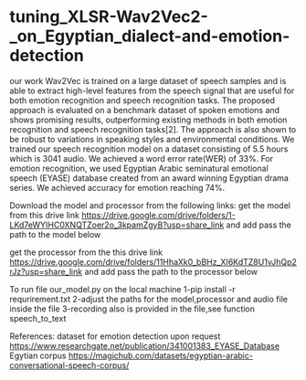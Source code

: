 # tuning_XLSR-Wav2Vec2-_on_Egyptian_dialect-and-emotion-detection

our work
Wav2Vec is trained on a large dataset of speech samples and is able to extract high-level features from the speech signal that are useful for both emotion recognition and speech recognition tasks. The proposed approach is evaluated on a benchmark dataset of spoken emotions and shows promising results, outperforming existing methods in both emotion recognition and speech recognition tasks[2]. The approach is also shown to be robust to variations in speaking styles and environmental conditions. We  trained our speech recognition model on a dataset consisting of 5.5 hours which is 3041 audio.
We achieved a word error rate(WER) of 33%. For emotion recognition, we used Egyptian Arabic seminatural emotional speech (EYASE) database created from an award winning Egyptian drama series. 
We achieved accuracy for emotion reaching 74%. 


Download the model and processor from the following links:
get the model from this drive link https://drive.google.com/drive/folders/1-LKd7eWYIHC0XNQTZoer2o_3kpamZgyB?usp=share_link
and add pass the path to the model below

get the processor from the this drive link https://drive.google.com/drive/folders/11HhaXk0_bBHz_XI6KdTZ8U1vJhQp2rJz?usp=share_link
and add pass the path to the processor below


To run file our_model.py on the local machine 
1-pip install -r requrirement.txt
2-adjust the paths for the model,processor and audio file inside the file
3-recording also is provided in the file,see function speech_to_text


References:
dataset for emotion detection upon request https://www.researchgate.net/publication/341001383_EYASE_Database
Egytian corpus  https://magichub.com/datasets/egyptian-arabic-conversational-speech-corpus/
